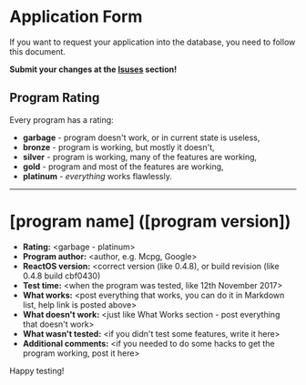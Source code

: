 # Application Form
If you want to request your application into the database,
you need to follow this document.

**Submit your changes at the [Isuses]("https://github.com/ROS-AppDB/AppForm/issues") section!**

## Program Rating
Every program has a rating:
  * **garbage** - program doesn't work, or in current state is useless,
  * **bronze** - program is working, but mostly it doesn't,
  * **silver** - program is working, many of the features are working,
  * **gold** - program and most of the features are working,
  * **platinum** - *everything* works flawlessly.
   
------

# [program name] ([program version])
 * **Rating:** <garbage - platinum>
 * **Program author:** <author, e.g. Mcpg, Google>
 * **ReactOS version:** <correct version (like 0.4.8), or build revision (like 0.4.8 build cbf0430)
 * **Test time:** <when the program was tested, like 12th November 2017>
 * **What works:** <post everything that works, you can do it in Markdown list, help link is posted above>
 * **What doesn't work:** <just like What Works section - post everything that doesn't work>
 * **What wasn't tested:** <if you didn't test some features, write it here>
 * **Additional comments:** <if you needed to do some hacks to get the program working, post it here>

Happy testing!
